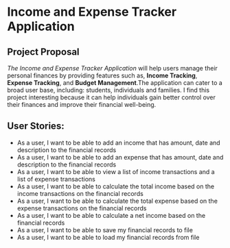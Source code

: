 # Income and Expense Tracker Application

## Project Proposal
*The Income and Expense Tracker Application* will help users manage their personal finances by providing features such as, **Income Tracking**, **Expense Tracking**, and **Budget Management**.The application can cater to a broad user base, including: students, individuals and families. I find this project interesting because it can help individuals gain better control over their finances and improve their financial well-being.

## User Stories:

- As a user, I want to be able to add an income that has amount, date and description to the financial records
- As a user, I want to be able to add an expense that has amount, date and description to the financial records
- As a user, I want to be able to view a list of income transactions and a list of expense transactions
- As a user, I want to be able to calculate the total income based on the income transactions on the financial records
- As a user, I want to be able to calculate the total expense based on the expense transactions on the financial records
- As a user, I want to be able to calculate a net income based on the financial records
- As a user, I want to be able to save my financial records to file
- As a user, I want to be able to load my financial records from file
